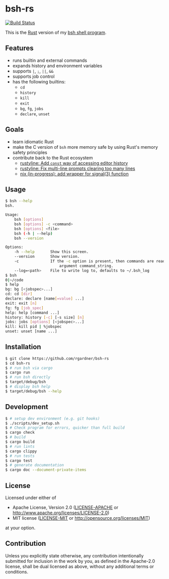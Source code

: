 # bsh-rs
[![Build Status](https://magnum.travis-ci.com/rgardner/bsh-rs.svg?token=PKiUsiwCCXnqdp7dRvmq&branch=master)](https://magnum.travis-ci.com/rgardner/bsh-rs)

This is the [Rust](https://www.rust-lang.org/) version of my [bsh
shell program](https://github.com/rgardner/bsh).


## Features

* runs builtin and external commands
* expands history and environment variables
* supports `|`, `;`, `||`, `&&`
* supports job control
* has the following builtins:
  - `cd`
  - `history`
  - `kill`
  - `exit`
  - `bg`, `fg`, `jobs`
  - `declare`, `unset`


## Goals

* learn idiomatic Rust
* make the C version of `bsh` more memory safe by using Rust's memory safety
  principles
* contribute back to the Rust ecosystem
  - [rustyline: Add `const` way of accessing editor history](https://github.com/kkawakam/rustyline/commit/f536c969e73bb121a3968b71342db5dba4e885fa)
  - [rustyline: Fix multi-line prompts clearing too many lines](https://github.com/kkawakam/rustyline/commit/59c4b7b045870127405da4ef8345cd917740166f)
  - [nix (in-progress): add wrapper for signal(3) function](https://github.com/nix-rust/nix/pull/817)


## Usage

```sh
$ bsh --help
bsh.

Usage:
    bsh [options]
    bsh [options] -c <command>
    bsh [options] <file>
    bsh (-h | --help)
    bsh --version

Options:
    -h --help       Show this screen.
    --version       Show version.
    -c              If the -c option is present, then commands are read from the first non-option
                        argument command_string.
    --log=<path>    File to write log to, defaults to ~/.bsh_log
$ bsh
0|~/code
$ help
bg: bg [<jobspec>...]
cd: cd [dir]
declare: declare [name[=value] ...]
exit: exit [n]
fg: fg [job_spec]
help: help [command ...]
history: history [-c] [-s size] [n]
jobs: jobs [options] [<jobspec>...]
kill: kill pid | %jobspec
unset: unset [name ...]
```

## Installation

```bash
$ git clone https://github.com/rgardner/bsh-rs
$ cd bsh-rs
$ # run bsh via cargo
$ cargo run
$ # run bsh directly
$ target/debug/bsh
$ # display bsh help
$ target/debug/bsh --help
```


## Development

```bash
$ # setup dev environment (e.g. git hooks)
$ ./scripts/dev_setup.sh
$ # Check program for errors, quicker than full build
$ cargo check
$ # build
$ cargo build
$ # run lints
$ cargo clippy
$ # run tests
$ cargo test
$ # generate documentation
$ cargo doc --document-private-items
```


## License

Licensed under either of

 * Apache License, Version 2.0
   ([LICENSE-APACHE](LICENSE-APACHE) or http://www.apache.org/licenses/LICENSE-2.0)
 * MIT license
   ([LICENSE-MIT](LICENSE-MIT) or http://opensource.org/licenses/MIT)

at your option.

## Contribution

Unless you explicitly state otherwise, any contribution intentionally submitted
for inclusion in the work by you, as defined in the Apache-2.0 license, shall be
dual licensed as above, without any additional terms or conditions.
